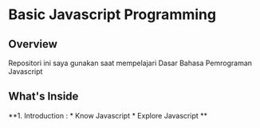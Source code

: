 # Basic Javascript Programming

## Overview
Repositori ini saya gunakan saat mempelajari Dasar Bahasa Pemrograman Javascript

## What's Inside
**1. Introduction :
     * Know Javascript
     * Explore Javascript
**
